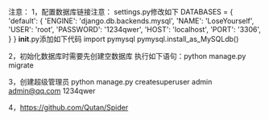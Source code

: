 注意：
1，配置数据库链接注意：
settings.py修改如下
DATABASES = {
       'default': {
        'ENGINE': 'django.db.backends.mysql',
        'NAME': 'LoseYourself',
        'USER': 'root',
        'PASSWORD': '1234qwer',
        'HOST': 'localhost',
        'PORT': '3306',
    }
}
__init__.py添加如下代码
import pymysql
pymysql.install_as_MySQLdb()

2，初始化数据库时需要先创建空数据库
执行如下语句：python manage.py migrate

3，创建超级管理员
python manage.py createsuperuser
admin
admin@qq.com
1234qwer

4，https://github.com/Qutan/Spider





